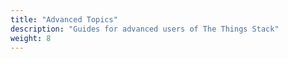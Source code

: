 ```yaml
---
title: "Advanced Topics"
description: "Guides for advanced users of The Things Stack"
weight: 8
---
```

